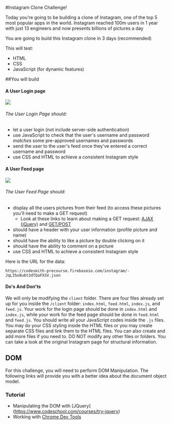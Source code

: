 #Instagram Clone Challenge!

Today you're going to be building a clone of Instagram, one of the top 5 most popular apps in the world. Instagram reached 100m users in 1 year with just 13 engineers and now presents billions of pictures a day

You are going to build this Instagram clone in 3 days (recommended)

This will test:

- HTML
- CSS
- JavaScript (for dynamic features)

##You will build

#### A User Login page

![](https://www.dropbox.com/s/792mx2tz0k5sset/Screenshot%202015-05-26%2019.18.54_shrink.png?dl=1)

###### The User Login Page should:

- let a user login (not include server-side authentication)
- use JavaScript to check that the user's username and password *matches* some pre-approved usernames and passwords
- send the user to the user's feed once they've entered a correct username and password
- use CSS and HTML to achieve a consistent Instagram style

#### A User Feed page

![](https://www.dropbox.com/s/gs2fn45pjl6z0v0/instagram-feed_shrink.png?dl=1)

###### The User Feed Page should:

- display all the users pictures from their feed (to access these pictures you'll need to make a GET request)
  - Look at these links to learn about making a GET request: [AJAX (jQuery)](http://www.w3schools.com/jquery/jquery_ajax_intro.asp) and [GET/POST](http://www.w3schools.com/jquery/jquery_ajax_get_post.asp)
- should have a header with your user information (profile picture and name)
- should have the ability to like a picture by double clicking on it
- should have the ability to comment on a picture
- use CSS and HTML to achieve a consistent Instagram style

Here is the URL for the data:
```
https://codesmith-precourse.firebaseio.com/instagram/-JqL35o8u6t3dTQaFXSV.json
```

#### Do's And Don'ts

We will only be modifying the ```client``` folder. There are four files already set up for you inside the ```/client``` folder: ```index.html```, ```feed.html```, ```index.js```, and ```feed.js```. Your work for the login page should be done in ```index.html``` and ```index.js```, while your work for the feed page should be done in ```feed.html``` and ```feed.js```. You should write all your JavaScript codes inside the ```.js``` files. You may do your CSS styling inside the HTML files or you may create separate CSS files and link them to the HTML files. You can also create and add more files if you need to. DO NOT modify any other files or folders. You can take a look at the original Instagram page for structural information.

## DOM

For this challenge, you will need to perform DOM Manipulation. The following links will provide you with a better idea about the document object model.

### Tutorial
- Manipulating the DOM with [JQuery] (https://www.codeschool.com/courses/try-jquery)
- Working with [Chrome Dev Tools](https://www.codeschool.com/courses/discover-devtools)
